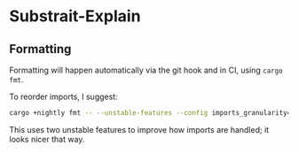 # Substrait-Explain

## Formatting

Formatting will happen automatically via the git hook and in CI, using `cargo fmt`.

To reorder imports, I suggest:

```sh
cargo +nightly fmt -- --unstable-features --config imports_granularity=Module,group_imports=StdExternalCrate
```

This uses two unstable features to improve how imports are handled; it looks nicer that way.
